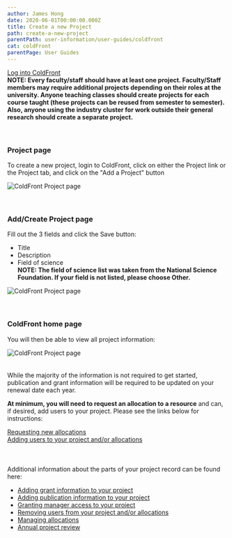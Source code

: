 ```yaml
---
author: James Hong
date: 2020-06-01T00:00:00.000Z
title: Create a new Project
path: create-a-new-project
parentPath: user-information/user-guides/coldfront
cat: coldFront
parentPage: User Guides
---
```


[Log into ColdFront](https://hpcaccount.usc.edu/)  
**NOTE: Every faculty/staff should have at least one project.  Faculty/Staff members may require additional projects depending on their roles at the university.  Anyone teaching classes should create projects for each course taught (these projects can be reused from semester to semester).  Also, anyone using the industry cluster for work outside their general research should create a separate project.**
&nbsp;  
&nbsp;  
&nbsp;  
### Project page
To create a new project, login to ColdFront, click on either the Project link or the Project tab, and click on the "Add a Project" button  
 
![ColdFront Project page](/images/coldfront_project.png)
&nbsp;  
&nbsp;  
&nbsp;  
### Add/Create Project page
Fill out the 3 fields and click the Save button:
* Title
* Description
* Field of science  
**NOTE: The field of science list was taken from the National Science Foundation.  If your field is not listed, please choose Other.**  

![ColdFront Project page](/images/coldfront_addproject.gif)
&nbsp;  
&nbsp;  
&nbsp;  
### ColdFront home page
You will then be able to view all project information:  

![ColdFront Project page](/images/coldfront_home.png)
&nbsp;  
&nbsp;  
&nbsp;  
While the majority of the information is not required to get started, publication and grant information will be required to be updated on your renewal date each year.  

**At minimum, you will need to request an allocation to a resource** and can, if desired, add users to your project.  Please see the links below for instructions:  

[Requesting new allocations](request-new-allocation)  
[Adding users to your project and/or allocations](adding-users-to-project-or-allocation)  
&nbsp;  
&nbsp;  
&nbsp;  
Additional information about the parts of your project record can be found here:
* [Adding grant information to your project](managing-grant-information-in-project)
* [Adding publication information to your project](managing-publication-information)
* [Granting manager access to your project](granting-manager-access-to-project)
* [Removing users from your project and/or allocations](removing-users-from-project-or-allocation)
* [Managing allocations](managing-allocations)
* [Annual project review](yearly-project-renewal)
